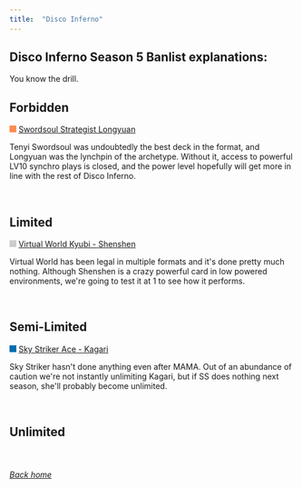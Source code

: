 ```yaml
---
title:  "Disco Inferno"
---
```


## Disco Inferno Season 5 Banlist explanations:


You know the drill.


## Forbidden

<img src="assets/effect.png" alt="Effect Monster" width="12" height="12"/> [Swordsoul Strategist Longyuan](https://db.ygoprodeck.com/card/?search=Swordsoul%20Strategist%20Longyuan)

Tenyi Swordsoul was undoubtedly the best deck in the format, and Longyuan was the lynchpin of the archetype. Without it, access to powerful LV10 synchro plays is closed, and the power level hopefully will get more in line with the rest of Disco Inferno.

<br>

## Limited

<img src="assets/synchro.png" alt="Synchro Monster" width="12" height="12"/> [Virtual World Kyubi - Shenshen](https://db.ygoprodeck.com/card/?search=Virtual%20World%20Kyubi%20-%20Shenshen)

Virtual World has been legal in multiple formats and it's done pretty much nothing. Although Shenshen is a crazy powerful card in low powered environments, we're going to test it at 1 to see how it performs.

<br>

## Semi-Limited

<img src="assets/link.png" alt="Link Monster" width="12" height="12"/> [Sky Striker Ace - Kagari](https://db.ygoprodeck.com/card/?search=Sky%20Striker%20Ace%20-%20Kagari)

Sky Striker hasn't done anything even after MAMA. Out of an abundance of caution we're not instantly unlimiting Kagari, but if SS does nothing next season, she'll probably become unlimited.

<br>

## Unlimited

<br>

###### [Back home](index)